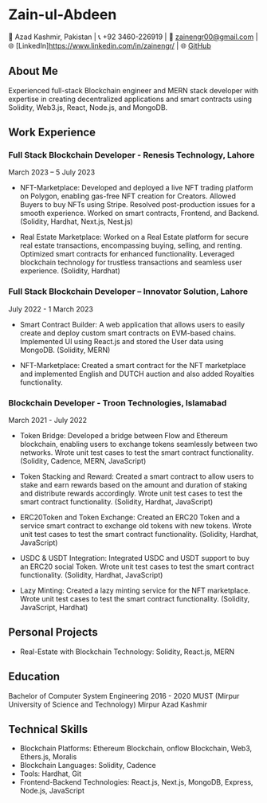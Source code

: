 # Zain-ul-Abdeen

📍 Azad Kashmir, Pakistan | 📞 +92 3460-226919 | 📧 zainengr00@gmail.com | 🌐 [LinkedIn]https://www.linkedin.com/in/zainengr/ | 🌐 [GitHub](https://github.com/zain60)

## About Me

Experienced full-stack Blockchain engineer and MERN stack developer with expertise in creating decentralized applications and smart contracts using Solidity, Web3.js, React, Node.js, and MongoDB.

## Work Experience

### Full Stack Blockchain Developer - Renesis Technology, Lahore
March 2023 – 5 July 2023

- NFT-Marketplace: Developed and deployed a live NFT trading platform on Polygon, enabling gas-free NFT creation for Creators. Allowed Buyers to buy NFTs using Stripe. Resolved post-production issues for a smooth experience. Worked on smart contracts, Frontend, and Backend. (Solidity, Hardhat, Next.js, Nest.js)

- Real Estate Marketplace: Worked on a Real Estate platform for secure real estate transactions, encompassing buying, selling, and renting. Optimized smart contracts for enhanced functionality. Leveraged blockchain technology for trustless transactions and seamless user experience. (Solidity, Hardhat)

### Full Stack Blockchain Developer – Innovator Solution, Lahore
July 2022 - 1 March 2023

- Smart Contract Builder: A web application that allows users to easily create and deploy custom smart contracts on EVM-based chains. Implemented UI using React.js and stored the User data using MongoDB. (Solidity, MERN)

- NFT-Marketplace: Created a smart contract for the NFT marketplace and implemented English and DUTCH auction and also added Royalties functionality.

### Blockchain Developer - Troon Technologies, Islamabad
March 2021 - July 2022

- Token Bridge: Developed a bridge between Flow and Ethereum blockchain, enabling users to exchange tokens seamlessly between two networks. Wrote unit test cases to test the smart contract functionality. (Solidity, Cadence, MERN, JavaScript)

- Token Stacking and Reward: Created a smart contract to allow users to stake and earn rewards based on the amount and duration of staking and distribute rewards accordingly. Wrote unit test cases to test the smart contract functionality. (Solidity, Hardhat, JavaScript)

- ERC20Token and Token Exchange: Created an ERC20 Token and a service smart contract to exchange old tokens with new tokens. Wrote unit test cases to test the smart contract functionality. (Solidity, Hardhat, JavaScript)

- USDC & USDT Integration: Integrated USDC and USDT support to buy an ERC20 social Token. Wrote unit test cases to test the smart contract functionality. (Solidity, Hardhat, JavaScript)

- Lazy Minting: Created a lazy minting service for the NFT marketplace. Wrote unit test cases to test the smart contract functionality. (Solidity, JavaScript, Hardhat)

## Personal Projects

- Real-Estate with Blockchain Technology: Solidity, React.js, MERN

## Education

Bachelor of Computer System Engineering
2016 - 2020
MUST (Mirpur University of Science and Technology) Mirpur Azad Kashmir

## Technical Skills

- Blockchain Platforms: Ethereum Blockchain, onflow Blockchain, Web3, Ethers.js, Moralis
- Blockchain Languages: Solidity, Cadence
- Tools: Hardhat, Git
- Frontend-Backend Technologies: React.js, Next.js, MongoDB, Express, Node.js, JavaScript
